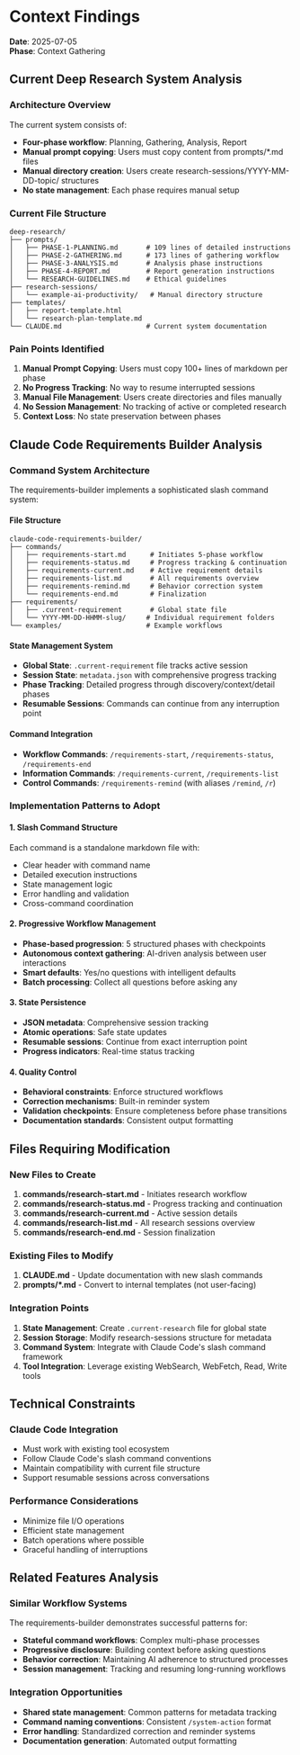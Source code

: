 # Context Findings

**Date**: 2025-07-05  
**Phase**: Context Gathering  

## Current Deep Research System Analysis

### Architecture Overview
The current system consists of:
- **Four-phase workflow**: Planning, Gathering, Analysis, Report
- **Manual prompt copying**: Users must copy content from prompts/*.md files
- **Manual directory creation**: Users create research-sessions/YYYY-MM-DD-topic/ structures
- **No state management**: Each phase requires manual setup

### Current File Structure
```
deep-research/
├── prompts/
│   ├── PHASE-1-PLANNING.md       # 109 lines of detailed instructions
│   ├── PHASE-2-GATHERING.md      # 173 lines of gathering workflow
│   ├── PHASE-3-ANALYSIS.md       # Analysis phase instructions
│   ├── PHASE-4-REPORT.md         # Report generation instructions
│   └── RESEARCH-GUIDELINES.md    # Ethical guidelines
├── research-sessions/
│   └── example-ai-productivity/   # Manual directory structure
├── templates/
│   ├── report-template.html
│   └── research-plan-template.md
└── CLAUDE.md                     # Current system documentation
```

### Pain Points Identified
1. **Manual Prompt Copying**: Users must copy 100+ lines of markdown per phase
2. **No Progress Tracking**: No way to resume interrupted sessions
3. **Manual File Management**: Users create directories and files manually
4. **No Session Management**: No tracking of active or completed research
5. **Context Loss**: No state preservation between phases

## Claude Code Requirements Builder Analysis

### Command System Architecture
The requirements-builder implements a sophisticated slash command system:

#### File Structure
```
claude-code-requirements-builder/
├── commands/
│   ├── requirements-start.md      # Initiates 5-phase workflow
│   ├── requirements-status.md     # Progress tracking & continuation
│   ├── requirements-current.md    # Active requirement details
│   ├── requirements-list.md       # All requirements overview
│   ├── requirements-remind.md     # Behavior correction system
│   └── requirements-end.md        # Finalization
├── requirements/
│   ├── .current-requirement       # Global state file
│   └── YYYY-MM-DD-HHMM-slug/     # Individual requirement folders
└── examples/                     # Example workflows
```

#### State Management System
- **Global State**: `.current-requirement` file tracks active session
- **Session State**: `metadata.json` with comprehensive progress tracking
- **Phase Tracking**: Detailed progress through discovery/context/detail phases
- **Resumable Sessions**: Commands can continue from any interruption point

#### Command Integration
- **Workflow Commands**: `/requirements-start`, `/requirements-status`, `/requirements-end`
- **Information Commands**: `/requirements-current`, `/requirements-list`
- **Control Commands**: `/requirements-remind` (with aliases `/remind`, `/r`)

### Implementation Patterns to Adopt

#### 1. Slash Command Structure
Each command is a standalone markdown file with:
- Clear header with command name
- Detailed execution instructions
- State management logic
- Error handling and validation
- Cross-command coordination

#### 2. Progressive Workflow Management
- **Phase-based progression**: 5 structured phases with checkpoints
- **Autonomous context gathering**: AI-driven analysis between user interactions
- **Smart defaults**: Yes/no questions with intelligent defaults
- **Batch processing**: Collect all questions before asking any

#### 3. State Persistence
- **JSON metadata**: Comprehensive session tracking
- **Atomic operations**: Safe state updates
- **Resumable sessions**: Continue from exact interruption point
- **Progress indicators**: Real-time status tracking

#### 4. Quality Control
- **Behavioral constraints**: Enforce structured workflows
- **Correction mechanisms**: Built-in reminder system
- **Validation checkpoints**: Ensure completeness before phase transitions
- **Documentation standards**: Consistent output formatting

## Files Requiring Modification

### New Files to Create
1. **commands/research-start.md** - Initiates research workflow
2. **commands/research-status.md** - Progress tracking and continuation
3. **commands/research-current.md** - Active session details
4. **commands/research-list.md** - All research sessions overview
5. **commands/research-end.md** - Session finalization

### Existing Files to Modify
1. **CLAUDE.md** - Update documentation with new slash commands
2. **prompts/*.md** - Convert to internal templates (not user-facing)

### Integration Points
1. **State Management**: Create `.current-research` file for global state
2. **Session Storage**: Modify research-sessions structure for metadata
3. **Command System**: Integrate with Claude Code's slash command framework
4. **Tool Integration**: Leverage existing WebSearch, WebFetch, Read, Write tools

## Technical Constraints

### Claude Code Integration
- Must work with existing tool ecosystem
- Follow Claude Code's slash command conventions
- Maintain compatibility with current file structure
- Support resumable sessions across conversations

### Performance Considerations
- Minimize file I/O operations
- Efficient state management
- Batch operations where possible
- Graceful handling of interruptions

## Related Features Analysis

### Similar Workflow Systems
The requirements-builder demonstrates successful patterns for:
- **Stateful command workflows**: Complex multi-phase processes
- **Progressive disclosure**: Building context before asking questions
- **Behavior correction**: Maintaining AI adherence to structured processes
- **Session management**: Tracking and resuming long-running workflows

### Integration Opportunities
- **Shared state management**: Common patterns for metadata tracking
- **Command naming conventions**: Consistent `/system-action` format
- **Error handling**: Standardized correction and reminder systems
- **Documentation generation**: Automated output formatting